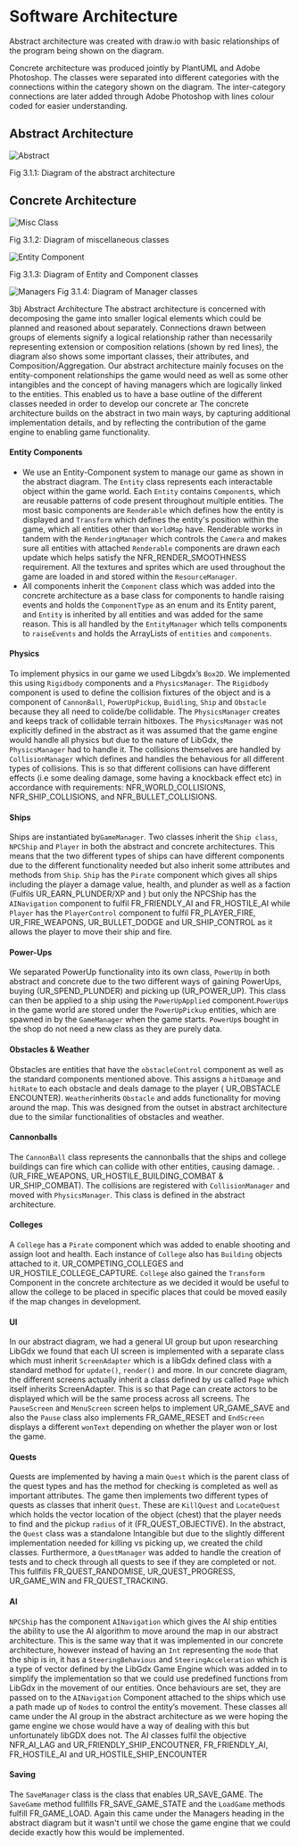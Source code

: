 # Software Architecture 

Abstract architecture was created with draw.io with basic relationships of the program being shown on the diagram.

Concrete architecture was produced jointly by PlantUML and Adobe Photoshop. The classes were separated into different categories with the connections within the category shown on the diagram. The inter-category connections are later added through Adobe Photoshop with lines colour coded for easier understanding.

## Abstract Architecture

![Abstract](https://github.com/engteam14/documentation2/blob/b8993017ac562ea30688c237e2869428a74f7135/Arch%20Images/Abstract%20diagram.drawio.png/?raw=true)

Fig 3.1.1: Diagram of the abstract architecture

## Concrete Architecture

![Misc Class](https://github.com/engteam14/documentation2/blob/b96a8caa726408ef5597dc450d257fa574526fb9/Arch%20Images/misc4.png/?raw=true)

Fig 3.1.2: Diagram of miscellaneous classes

![Entity Component](https://github.com/engteam14/documentation2/blob/d3fe700773cadea355431ff8fd3fcfec537033f4/Arch%20Images/entity-component3.png/?raw=true)

Fig 3.1.3: Diagram of Entity and Component classes

![Managers](https://github.com/engteam14/documentation2/blob/b8993017ac562ea30688c237e2869428a74f7135/Arch%20Images/manager3.png/?raw=true)
Fig 3.1.4: Diagram of Manager classes

3b)
Abstract Architecture
The abstract architecture is concerned with decomposing the game into smaller logical elements which could be planned and reasoned about separately. Connections drawn between groups of elements signify a logical relationship rather than necessarily representing extension or composition relations (shown by red lines), the diagram also shows some important classes, their attributes, and Composition/Aggregation. Our abstract architecture mainly focuses on the entity-component relationships the game would need as well as some other intangibles and the concept of having managers which are logically linked to the entities. This enabled us to have a base outline of the different classes needed in order to develop our concrete ar
The concrete architecture builds on the abstract in two main ways, by capturing additional implementation details, and by reflecting the contribution of the game engine to enabling game functionality.
#### Entity Components
- We use an Entity-Component system to manage our game as shown in the abstract diagram. The `Entity` class represents each interactable object within the game world. Each `Entity` contains `Component`s, which are reusable patterns of code present throughout multiple entities. The most basic components are `Renderable` which defines how the entity is displayed and `Transform` which defines the entity's position within the game, which all entities other than `WorldMap` have.
Renderable works in tandem with the `RenderingManager` which controls the `Camera` and makes sure all entities with attached `Renderable` components are drawn each update which helps satisfy the NFR_RENDER_SMOOTHNESS requirement. All the textures and sprites which are used throughout the game are loaded in and stored within the `ResourceManager`.
- All components inherit the `Component` class which was added into the concrete architecture as a base class for components to handle raising events and holds the `ComponentType` as an enum and its Entity parent, and `Entity` is inherited by all entities and was added for the same reason. This is all handled by the `EntityManager` which tells components to `raiseEvents` and holds the ArrayLists of `entities` and `components`.
#### Physics
To implement physics in our game we used Libgdx’s `Box2D`. We implemented this using `Rigidbody` components and a `PhysicsManager`. The `Rigidbody` component is used to define the collision fixtures of the object and is a component of `CannonBall`, `PowerUpPickup`, `Buidling`, `Ship` and `Obstacle` because they all need to colide/be collidable.
The `PhysicsManager` creates and keeps track of collidable terrain hitboxes. The `PhysicsManager` was not explicitly defined in the abstract as it was assumed that the game engine would handle all physics but due to the nature of LibGdx, the `PhysicsManager` had to handle it.
The collisions themselves are handled by `CollisionManager` which defines and handles the behavious for all different types of collisions. This is so that different collisions can have different effects (i.e some dealing damage, some having a knockback effect etc) in accordance with requirements: NFR_WORLD_COLLISIONS, NFR_SHIP_COLLISIONS, and NFR_BULLET_COLLISIONS.
#### Ships
Ships are instantiated by`GameManager`. Two classes inherit the `Ship class`, `NPCShip` and `Player` in both the abstract and concrete architectures. This means that the two different types of ships can have different components due to the different functionality needed but also inherit some attributes and methods from `Ship`. `Ship` has the `Pirate` component which gives all ships including the player a damage value, health, and plunder as well as a faction (Fulfils UR_EARN_PLUNDER/XP and ) but only the NPCShip has the `AINavigation` component to fulfil FR_FRIENDLY_AI and FR_HOSTILE_AI while `Player` has the `PlayerControl` component to fulfil FR_PLAYER_FIRE, UR_FIRE_WEAPONS, UR_BULLET_DODGE and UR_SHIP_CONTROL as it allows the player to move their ship and fire.
#### Power-Ups
We separated PowerUp functionality into its own class, `PowerUp` in both abstract and concrete due to the two different ways of gaining PowerUps, buying (UR_SPEND_PLUNDER) and picking up (UR_POWER_UP). This class can then be applied to a ship using the `PowerUpApplied` component.`PowerUp`s in the game world are stored under the `PowerUpPickup` entities, which are spawned in by the `GameManager` when the game starts. `PowerUp`s bought in the shop do not need a new class as they are purely data.
#### Obstacles & Weather
Obstacles are entities that have the `obstacleControl` component as well as the standard components mentioned above. This assigns a `hitDamage` and `hitRate` to each obstacle and deals damage to the player ( UR_OBSTACLE ENCOUNTER). `Weather`inherits `Obstacle` and adds functionality for moving around the map. This was designed from the outset in abstract architecture due to the similar functionalities of obstacles and weather.
#### Cannonballs
The `CannonBall` class represents the cannonballs that the ships and college buildings can fire which can collide with other entities, causing damage. .(UR_FIRE_WEAPONS, UR_HOSTILE_BUILDING_COMBAT & UR_SHIP_COMBAT). The collisions are registered with `CollisionManager` and moved with `PhysicsManager`. This class is defined in the abstract architecture.
#### Colleges
A `College` has a `Pirate` component which was added to enable shooting and assign loot and health. Each instance of `College` also has `Building` objects attached to it. UR_COMPETING_COLLEGES and UR_HOSTILE_COLLEGE_CAPTURE. `College` also gained the `Transform` Component in the concrete architecture as we decided it would be useful to allow the college to be placed in specific places that could be moved easily if the map changes in development.
#### UI
In our abstract diagram, we had a general UI group but upon researching LibGdx we found that each UI screen is implemented with a separate class which must inherit `ScreenAdapter` which is a libGdx defined class with a standard method for `update()`, `render()` and more. In our concrete diagram, the different screens actually inherit a class defined by us called `Page` which itself inherits ScreenAdapter. This is so that Page can create actors to be displayed which will be the same process across all screens. The `PauseScreen` and `MenuScreen` screen helps to implement UR_GAME_SAVE and also the `Pause` class also implements FR_GAME_RESET and `EndScreen` displays a different `wonText` depending on whether the player won or lost the game.
#### Quests
Quests are implemented by having a main `Quest` which is the parent class of the quest types and has the method for checking is completed as well as important attributes. The game then implements two different types of quests as classes that inherit `Quest`. These are `KillQuest` and  `LocateQuest` which holds the vector location of the object (chest) that the player needs to find and the pickup `radius` of it (FR_QUEST_OBJECTIVE). In the abstract, the `Quest` class was a standalone Intangible but due to the slightly different implementation needed for killing vs picking up, we created the child classes. Furthermore, a `QuestManager` was added to handle the creation of tests and to check through all quests to see if they are completed or not. This fullfills FR_QUEST_RANDOMISE, UR_QUEST_PROGRESS, UR_GAME_WIN and FR_QUEST_TRACKING.
#### AI
`NPCShip` has the component `AINavigation` which gives the AI ship entities the ability to use the AI algorithm to move around the map in our abstract architecture. This is the same way that it was implemented in our concrete architecture, however instead of having an `Int` representing the `mode` that the ship is in, it has a `SteeringBehavious` and `SteeringAcceleration` which is a type of vector defined by the LibGdx Game Engine which was added in to simplify the implementation so that we could use predefined functions from LibGdx in the movement of our entities.
Once behaviours are set, they are passed on to the `AINavigation` Component attached to the ships which use a path made up of `Node`s to control the entity’s movement. These classes all came under the AI group in the abstract architecture as we were hoping the game engine we chose would have a way of dealing with this but unfortunately libGDX does not. The AI classes fulfil the objective NFR_AI_LAG and UR_FRIENDLY_SHIP_ENCOUTNER, FR_FRIENDLY_AI, FR_HOSTILE_AI
and UR_HOSTILE_SHIP_ENCOUNTER
#### Saving
The `SaveManager` class is the class that enables UR_SAVE_GAME. The `SaveGame` method fullfills FR_SAVE_GAME_STATE and the `LoadGame` methods fulfill FR_GAME_LOAD. Again this came under the Managers heading in the abstract diagram but it wasn't until we chose the game engine that we could decide exactly how this would be implemented.


